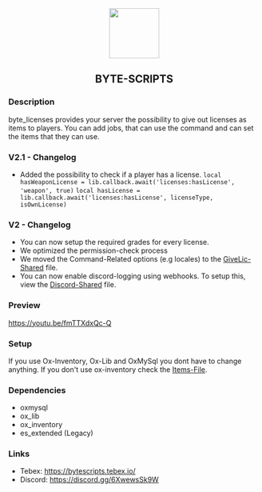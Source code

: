 <div align='center'><img src='https://github.com/Mirrrrrow/byte_licenses/assets/95571243/bd44ecf7-36a0-4ee5-8845-622f436ebacb' width='100rem'/></div>
<div align='center'><h2>BYTE-SCRIPTS</h2></div>

### Description
byte_licenses provides your server the possibility to give out licenses as items to players. You can add jobs, that can use the command and can set the items that they can use.

### V2.1 - Changelog
- Added the possibility to check if a player has a license.
`local hasWeaponLicense = lib.callback.await('licenses:hasLicense', 'weapon', true)`
`local hasLicense = lib.callback.await('licenses:hasLicense', licenseType, isOwnLicense)`

### V2 - Changelog
- You can now setup the required grades for every license.
- We optimized the permission-check process
- We moved the Command-Related options (e.g locales) to the [GiveLic-Shared](modules/givelic/shared.lua) file.
- You can now enable discord-logging using webhooks. To setup this, view the [Discord-Shared](modules/discord/config.lua) file.

### Preview
https://youtu.be/fmTTXdxQc-Q

### Setup
If you use Ox-Inventory, Ox-Lib and OxMySql you dont have to change anything. If you don't use ox-inventory check the [Items-File](modules/items/server.lua).

### Dependencies
- oxmysql
- ox_lib
- ox_inventory
- es_extended (Legacy)

### Links
- Tebex: https://bytescripts.tebex.io/
- Discord: https://discord.gg/6XwewsSk9W
